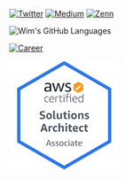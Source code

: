 

<a href="https://twitter.com/wim_web" target="_blank"><img alt="Twitter" src="https://img.shields.io/badge/@wim_web-%231DA1F2.svg?&style=flat-square&logo=twitter&logoColor=white" /></a>
<a href="https://qiita.com/wim" target="_blank"><img alt="Medium" src="https://img.shields.io/badge/wim-55C500.svg?&style=flat-square&logo=qiita&logoColor=white" /></a>
<a href="https://zenn.dev/wim" target="_blank"><img alt="Zenn" src="https://img.shields.io/badge/wim-3EA8FF.svg?&style=flat-square&logo=Zenn&logoColor=white" /></a>



![Wim's GitHub Languages](https://github-readme-stats.vercel.app/api/top-langs/?username=wim-web&theme=radical&layout=compact&langs_count=10&border_radius=30&hide_border=true)

[![Career](https://github-readme-stats.vercel.app/api/pin/?username=wim-web&repo=resume&theme=radical&border_radius=30&hide_border=true)](https://github.com/wim-web/resume)

![aws_saa_badge](./.img/saa.png)
